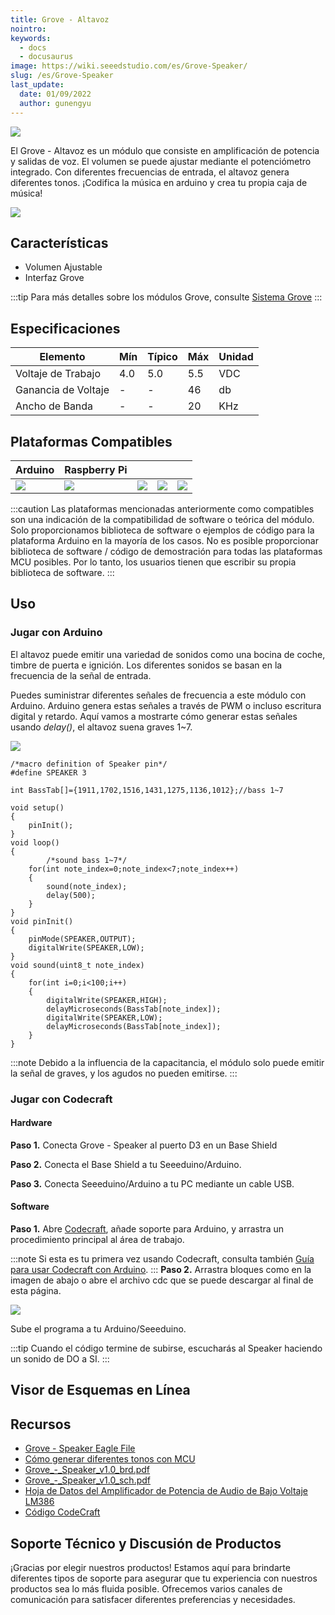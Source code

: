 ```yaml
---
title: Grove - Altavoz
nointro:
keywords:
  - docs
  - docusaurus
image: https://wiki.seeedstudio.com/es/Grove-Speaker/
slug: /es/Grove-Speaker
last_update:
  date: 01/09/2022
  author: gunengyu
---
```


![](https://files.seeedstudio.com/wiki/Grove-Speaker/img/Grove_Speaker_01.jpg)

El Grove - Altavoz es un módulo que consiste en amplificación de potencia y salidas de voz. El volumen se puede ajustar mediante el potenciómetro integrado. Con diferentes frecuencias de entrada, el altavoz genera diferentes tonos. ¡Codifica la música en arduino y crea tu propia caja de música!

[![](https://files.seeedstudio.com/wiki/common/Get_One_Now_Banner.png)](https://www.seeedstudio.com/Grove-Speaker-p-1445.html)

Características
-------

- Volumen Ajustable
- Interfaz Grove

:::tip
    Para más detalles sobre los módulos Grove, consulte [Sistema Grove](https://wiki.seeedstudio.com/es/Grove_System/)
:::

Especificaciones
-------------

| Elemento        | Mín | Típico | Máx | Unidad |
|-----------------|-----|--------|-----|--------|
| Voltaje de Trabajo | 4.0 | 5.0    | 5.5 | VDC    |
| Ganancia de Voltaje | -   | -      | 46  | db     |
| Ancho de Banda  | -   | -      | 20  | KHz    |

Plataformas Compatibles
-------------------

| Arduino                                                                                             | Raspberry Pi                                                                                             |                                                                                                 |                                                                                                          |                                                                                                    |
|-----------------------------------------------------------------------------------------------------|----------------------------------------------------------------------------------------------------------|-------------------------------------------------------------------------------------------------|---------------------------------------------------------------------------------------------------|----------------------------------------------------------------------------------------------------|
| ![](https://files.seeedstudio.com/wiki/wiki_english/docs/images/arduino_logo.jpg) | ![](https://files.seeedstudio.com/wiki/wiki_english/docs/images/raspberry_pi_logo_n.jpg) | ![](https://files.seeedstudio.com/wiki/wiki_english/docs/images/bbg_logo_n.jpg) | ![](https://files.seeedstudio.com/wiki/wiki_english/docs/images/wio_logo.jpg) | ![](https://files.seeedstudio.com/wiki/wiki_english/docs/images/linkit_logo_n.jpg) |

:::caution
    Las plataformas mencionadas anteriormente como compatibles son una indicación de la compatibilidad de software o teórica del módulo. Solo proporcionamos biblioteca de software o ejemplos de código para la plataforma Arduino en la mayoría de los casos. No es posible proporcionar biblioteca de software / código de demostración para todas las plataformas MCU posibles. Por lo tanto, los usuarios tienen que escribir su propia biblioteca de software.
:::

Uso
---

### Jugar con Arduino

El altavoz puede emitir una variedad de sonidos como una bocina de coche, timbre de puerta e ignición. Los diferentes sonidos se basan en la frecuencia de la señal de entrada.

Puedes suministrar diferentes señales de frecuencia a este módulo con Arduino. Arduino genera estas señales a través de PWM o incluso escritura digital y retardo. Aquí vamos a mostrarte cómo generar estas señales usando *delay()*, el altavoz suena graves 1~7.

![](https://files.seeedstudio.com/wiki/Grove-Speaker/img/Tone.jpg)

```
/*macro definition of Speaker pin*/
#define SPEAKER 3

int BassTab[]={1911,1702,1516,1431,1275,1136,1012};//bass 1~7

void setup()
{
    pinInit();
}
void loop()
{
        /*sound bass 1~7*/
    for(int note_index=0;note_index<7;note_index++)
    {
        sound(note_index);
        delay(500);
    }
}
void pinInit()
{
    pinMode(SPEAKER,OUTPUT);
    digitalWrite(SPEAKER,LOW);
}
void sound(uint8_t note_index)
{
    for(int i=0;i<100;i++)
    {
        digitalWrite(SPEAKER,HIGH);
        delayMicroseconds(BassTab[note_index]);
        digitalWrite(SPEAKER,LOW);
        delayMicroseconds(BassTab[note_index]);
    }
}
```

:::note
Debido a la influencia de la capacitancia, el módulo solo puede emitir la señal de graves, y los agudos no pueden emitirse.
:::

### Jugar con Codecraft

#### Hardware

**Paso 1.** Conecta Grove - Speaker al puerto D3 en un Base Shield

**Paso 2.** Conecta el Base Shield a tu Seeeduino/Arduino.

**Paso 3.** Conecta Seeeduino/Arduino a tu PC mediante un cable USB.

#### Software

**Paso 1.** Abre [Codecraft](https://ide.chmakered.com/), añade soporte para Arduino, y arrastra un procedimiento principal al área de trabajo.

:::note
    Si esta es tu primera vez usando Codecraft, consulta también [Guía para usar Codecraft con Arduino](https://wiki.seeedstudio.com/es/Guide_for_Codecraft_using_Arduino/).
:::
**Paso 2.** Arrastra bloques como en la imagen de abajo o abre el archivo cdc que se puede descargar al final de esta página.

![](https://files.seeedstudio.com/wiki/Grove-Speaker/img/Speaker.png)

Sube el programa a tu Arduino/Seeeduino.

:::tip
    Cuando el código termine de subirse, escucharás al Speaker haciendo un sonido de DO a SI.
:::

## Visor de Esquemas en Línea

<div className="altium-ecad-viewer" data-project-src="https://files.seeedstudio.com/wiki/Grove-Speaker/res/Grove-Speaker_Eagle_File.zip" style={{borderRadius: '0px 0px 4px 4px', height: 500, borderStyle: 'solid', borderWidth: 1, borderColor: 'rgb(241, 241, 241)', overflow: 'hidden', maxWidth: 1280, maxHeight: 700, boxSizing: 'border-box'}}>
</div>

Recursos
--------

- [Grove - Speaker Eagle File](https://files.seeedstudio.com/wiki/Grove-Speaker/res/Grove-Speaker_Eagle_File.zip)
- [Cómo generar diferentes tonos con MCU](https://files.seeedstudio.com/wiki/Grove-Speaker/res/Tone.pdf)
- [Grove\_-\_Speaker\_v1.0\_brd.pdf](https://files.seeedstudio.com/wiki/Grove-Speaker/res/Grove-Speaker_v1.0_brd.pdf)
- [Grove\_-\_Speaker\_v1.0\_sch.pdf](https://files.seeedstudio.com/wiki/Grove-Speaker/res/Grove-Speaker_v1.0_sch.pdf)
- [Hoja de Datos del Amplificador de Potencia de Audio de Bajo Voltaje LM386](https://files.seeedstudio.com/wiki/Grove-Speaker/res/LM386_Low_Voltage_Audio_Power_Amplifier_Datasheet.pdf)
- [Código CodeCraft](https://files.seeedstudio.com/wiki/Grove-Speaker/res/Speaker.zip)

<!-- Este archivo Markdown fue creado desde https://www.seeedstudio.com/wiki/Grove_-_Speaker -->

## Soporte Técnico y Discusión de Productos

¡Gracias por elegir nuestros productos! Estamos aquí para brindarte diferentes tipos de soporte para asegurar que tu experiencia con nuestros productos sea lo más fluida posible. Ofrecemos varios canales de comunicación para satisfacer diferentes preferencias y necesidades.

<div class="button_tech_support_container">
<a href="https://forum.seeedstudio.com/" class="button_forum"></a> 
<a href="https://www.seeedstudio.com/contacts" class="button_email"></a>
</div>

<div class="button_tech_support_container">
<a href="https://discord.gg/eWkprNDMU7" class="button_discord"></a> 
<a href="https://github.com/Seeed-Studio/wiki-documents/discussions/69" class="button_discussion"></a>
</div>
